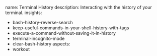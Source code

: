 name: Terminal History
description: Interacting with the history of your terminal.
insights:
  - bash-history-reverse-search
  - keep-useful-commands-in-your-shell-history-with-tags
  - execute-a-command-without-saving-it-in-history
  - terminal-incognito-mode
  - clear-bash-history
aspects:
  - workout
 
